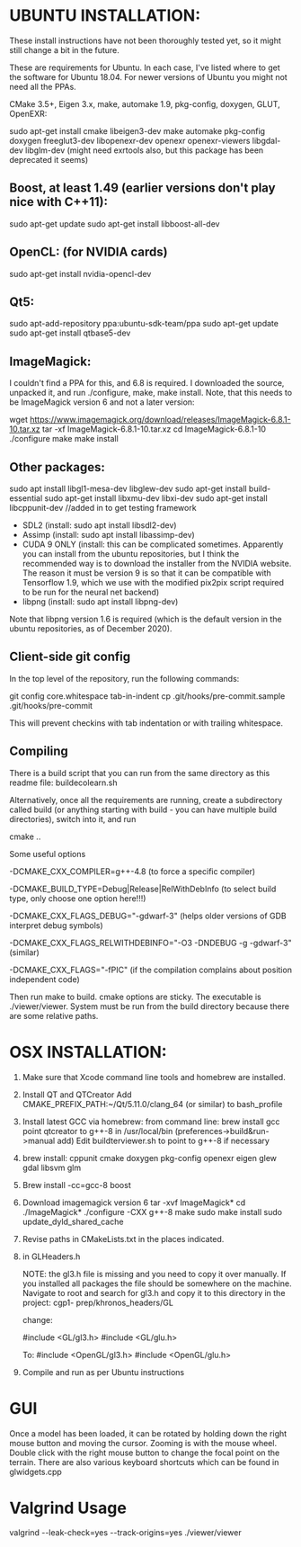 
# UBUNTU INSTALLATION:

These install instructions have not been thoroughly tested yet, so it might still change a bit in the future.

These are requirements for Ubuntu. In each case, I've listed where to get the software 
for Ubuntu 18.04. For newer versions of Ubuntu you might not need all the PPAs.

CMake 3.5+, Eigen 3.x, make, automake 1.9, pkg-config, doxygen, GLUT, OpenEXR:

sudo apt-get install cmake libeigen3-dev make automake pkg-config doxygen freeglut3-dev libopenexr-dev openexr openexr-viewers libgdal-dev libglm-dev
(might need exrtools also, but this package has been deprecated it seems)

## Boost, at least 1.49 (earlier versions don't play nice with C++11):
sudo apt-get update
sudo apt-get install libboost-all-dev

## OpenCL: (for NVIDIA cards)

sudo apt-get install nvidia-opencl-dev 

## Qt5:

sudo apt-add-repository ppa:ubuntu-sdk-team/ppa
sudo apt-get update
sudo apt-get install qtbase5-dev

## ImageMagick:

I couldn't find a PPA for this, and 6.8 is required. I downloaded the source,
unpacked it, and run ./configure, make, make install. Note, that this needs to be ImageMagick version 6 and not a later version:

wget https://www.imagemagick.org/download/releases/ImageMagick-6.8.1-10.tar.xz
tar -xf ImageMagick-6.8.1-10.tar.xz
cd ImageMagick-6.8.1-10
./configure
make
make install

## Other packages:

sudo apt install libgl1-mesa-dev libglew-dev
sudo apt-get install build-essential
sudo apt-get install libxmu-dev libxi-dev
sudo apt-get install libcppunit-dev //added in to get testing framework

+ SDL2		(install: sudo apt install libsdl2-dev)
+ Assimp	(install: sudo apt install libassimp-dev)
+ CUDA 9 ONLY	(install: this can be complicated sometimes. Apparently you can install from the ubuntu repositories, but I think the recommended way is to download the installer from the NVIDIA website. The reason it must be version 9 is so that it can be compatible with Tensorflow 1.9, which we use with the modified pix2pix script required to be run for the neural net backend)
+ libpng 	(install: sudo apt install libpng-dev)

Note that libpng version 1.6 is required (which is the default version in the ubuntu repositories, as of December 2020).

Client-side git config
----------------------
In the top level of the repository, run the following commands:

git config core.whitespace tab-in-indent
cp .git/hooks/pre-commit.sample .git/hooks/pre-commit

This will prevent checkins with tab indentation or with trailing whitespace.


Compiling
---------

There is a build script that you can run from the same directory as this readme file: buildecolearn.sh

Alternatively, once all the requirements are running, create a subdirectory called build (or
anything starting with build - you can have multiple build directories), switch
into it, and run

cmake <options> ..

Some useful options

-DCMAKE_CXX_COMPILER=g++-4.8          (to force a specific compiler)

-DCMAKE_BUILD_TYPE=Debug|Release|RelWithDebInfo  (to select build type, only choose one option here!!!)

-DCMAKE_CXX_FLAGS_DEBUG="-gdwarf-3"   (helps older versions of GDB interpret debug symbols)

-DCMAKE_CXX_FLAGS_RELWITHDEBINFO="-O3 -DNDEBUG -g -gdwarf-3" (similar)

-DCMAKE_CXX_FLAGS="-fPIC" (if the compilation complains about position independent code)


Then run make to build. cmake options are sticky. The executable is ./viewer/viewer. System must be run from the build directory because there are some relative paths.

# OSX INSTALLATION:

1. Make sure that Xcode command line tools  and homebrew are installed.
2. Install QT and QTCreator
	Add CMAKE_PREFIX_PATH:~/Qt/5.11.0/clang_64 (or similar) to bash_profile
3. Install latest GCC via homebrew:
		from command line: brew install gcc
		point qtcreator to g++-8 in /usr/local/bin (preferences->build&run->manual add)
		Edit buildterviewer.sh to point to g++-8 if necessary
4. brew install: cppunit cmake doxygen pkg-config openexr eigen glew gdal libsvm glm
5. Brew install -cc=gcc-8 boost

6. 
	Download imagemagick version 6
	tar -xvf ImageMagick*
	cd ./ImageMagick*
	./configure -CXX g++-8
	make
	sudo make install
	sudo update_dyld_shared_cache

7. Revise paths in CMakeLists.txt in the places indicated.

8. in GLHeaders.h

	NOTE: the gl3.h file is missing and you need to copy it over manually. If you installed all packages the file should be 	somewhere on the machine. Navigate to root and search for gl3.h and copy it to this directory in the project: cgp1-	prep/khronos_headers/GL

	change:

	#include <GL/gl3.h> 
	#include <GL/glu.h> 

	To: 
	#include <OpenGL/gl3.h> 
	#include <OpenGL/glu.h> 
9. Compile and run as per Ubuntu instructions


# GUI

Once a model has been loaded, it can be rotated by holding down the right mouse button and moving the cursor. Zooming is with the mouse wheel. Double click with the right mouse button to change the focal point on the terrain. There are also various keyboard shortcuts which can be found in glwidgets.cpp

# Valgrind Usage

valgrind --leak-check=yes --track-origins=yes ./viewer/viewer



